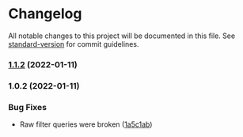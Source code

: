 # Changelog

All notable changes to this project will be documented in this file. See [standard-version](https://github.com/conventional-changelog/standard-version) for commit guidelines.

### [1.1.2](https://github.com/HEmile/juggl/compare/v1.0.2...v1.1.2) (2022-01-11)

### 1.0.2 (2022-01-11)


### Bug Fixes

* Raw filter queries were broken ([1a5c1ab](https://github.com/HEmile/juggl/commit/1a5c1abf6444f31d3c135614d5cf43ae34c94373))
